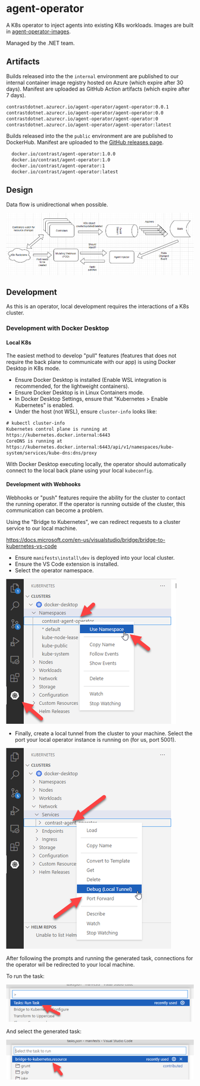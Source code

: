 # agent-operator

A K8s operator to inject agents into existing K8s workloads. Images are built in [agent-operator-images](https://github.com/Contrast-Security-Inc/agent-operator-images).

Managed by the .NET team.

## Artifacts

Builds released into the the `internal` environment are published to our internal container image registry hosted on Azure (which expire after 30 days). Manifest are uploaded as GitHub Action artifacts (which expire after 7 days).

```
contrastdotnet.azurecr.io/agent-operator/agent-operator:0.0.1
contrastdotnet.azurecr.io/agent-operator/agent-operator:0.0
contrastdotnet.azurecr.io/agent-operator/agent-operator:0
contrastdotnet.azurecr.io/agent-operator/agent-operator:latest
```

Builds released into the the `public` environment are are published to DockerHub. Manifest are uploaded to the [GitHub releases page](https://github.com/Contrast-Security-Inc/agent-operator/releases).

```
  docker.io/contrast/agent-operator:1.0.0
  docker.io/contrast/agent-operator:1.0
  docker.io/contrast/agent-operator:1
  docker.io/contrast/agent-operator:latest
```

## Design

Data flow is unidirectional when possible.

![Data Flow](./docs/data-flow.png)

## Development

As this is an operator, local development requires the interactions of a K8s cluster.

### Development with Docker Desktop

#### Local K8s

The easiest method to develop "pull" features (features that does not require the back plane to communicate with our app) is using Docker Desktop in K8s mode.

- Ensure Docker Desktop is installed (Enable WSL integration is recommended, for the lightweight containers).
- Ensure Docker Desktop is in Linux Containers mode.
- In Docker Desktop Settings, ensure that "Kubernetes > Enable Kubernetes" is enabled.
- Under the host (not WSL), ensure `cluster-info` looks like:

```
# kubectl cluster-info
Kubernetes control plane is running at https://kubernetes.docker.internal:6443
CoreDNS is running at https://kubernetes.docker.internal:6443/api/v1/namespaces/kube-system/services/kube-dns:dns/proxy
```

With Docker Desktop executing locally, the operator should automatically connect to the local back plane using your local `kubeconfig`.

#### Development with Webhooks

Webhooks or "push" features require the ability for the cluster to contact the running operator. If the operator is running outside of the cluster, this communication can become a problem.

Using the "Bridge to Kubernetes", we can redirect requests to a cluster service to our local machine.

https://docs.microsoft.com/en-us/visualstudio/bridge/bridge-to-kubernetes-vs-code

- Ensure `manifests\install\dev` is deployed into your local cluster.
- Ensure the VS Code extension is installed.
- Select the operator namespace.

![Select Namespace](./docs/select-namespace.png)

- Finally, create a local tunnel from the cluster to your machine. Select the port your local operator instance is running on (for us, port 5001).

![Debug Service](./docs/debug-service.png)

After following the prompts and running the generated task, connections for the operator wil be redirected to your local machine.

To run the task:

![Run Task](./docs/run-task.png)

And select the generated task:

![Bridge Task](./docs/bridge-task.png)
